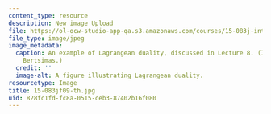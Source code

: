 ```yaml
---
content_type: resource
description: New image Upload
file: https://ol-ocw-studio-app-qa.s3.amazonaws.com/courses/15-083j-integer-programming-and-combinatorial-optimization-fall-2009/828fc1fdfc8a0515ceb387402b16f080_15-083jf09-th.jpg
file_type: image/jpeg
image_metadata:
  caption: An example of Lagrangean duality, discussed in Lecture 8. (Image by Prof.
    Bertsimas.)
  credit: ''
  image-alt: A figure illustrating Lagrangean duality.
resourcetype: Image
title: 15-083jf09-th.jpg
uid: 828fc1fd-fc8a-0515-ceb3-87402b16f080
---
```

